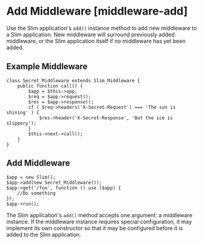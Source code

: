 # Add Middleware [middleware-add] #

Use the Slim application's `add()` instance method to add new middleware to a Slim application. New middleware will surround previously added middleware, or the Slim application itself if no middleware has yet been added.

## Example Middleware ##

    class Secret_Middleware extends Slim_Middleware {
        public function call() {
            $app = $this->app;
            $req = $app->request();
            $res = $app->response();
            if ( $req->headers('X-Secret-Request') === 'The sun is shining' ) {
                $res->header('X-Secret-Response', 'But the ice is slippery');
            }
            $this->next->call();
        }
    }

## Add Middleware ##

    $app = new Slim();
    $app->add(new Secret_Middleware());
    $app->get('/foo', function () use ($app) {
        //Do something
    });
    $app->run();

The Slim application's `add()` method accepts one argument: a middleware instance. If the middleware instance requires special configuration, it may implement its own constructor so that it may be configured before it is added to the Slim application.